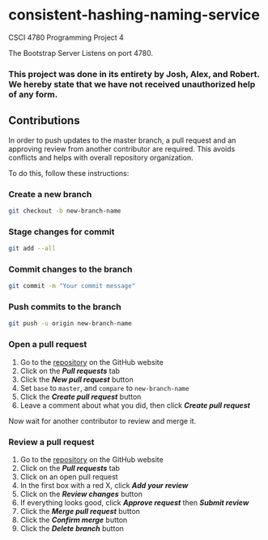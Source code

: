 # consistent-hashing-naming-service
CSCI 4780 Programming Project 4

The Bootstrap Server Listens on port 4780.

### This project was done in its entirety by Josh, Alex, and Robert. We hereby state that we have not received unauthorized help of any form. 


## Contributions
In order to push updates to the master branch, a pull request and an approving review from another contributor are required. This avoids conflicts and helps with overall repository organization.

To do this, follow these instructions:
### Create a new branch
```bash
git checkout -b new-branch-name
```
### Stage changes for commit
```bash
git add --all
```
### Commit changes to the branch
```bash
git commit -m "Your commit message"
```
### Push commits to the branch
```bash
git push -u origin new-branch-name 
```
### Open a pull request
  1.  Go to the [repository](https://github.com/joshmess/AADM-Freedom-Fund) on the GitHub website
  2.  Click on the ***Pull requests*** tab
  3.  Click the ***New pull request*** button
  4.  Set `base` to `master`, and `compare` to `new-branch-name`
  5.  Click the ***Create pull request*** button
  6.  Leave a comment about what you did, then click ***Create pull request***
  
Now wait for another contributor to review and merge it.

### Review a pull request
  1.  Go to the [repository](https://github.com/joshmess/AADM-Freedom-Fund) on the GitHub website
  2.  Click on the ***Pull requests*** tab
  3.  Click on an open pull request
  4.  In the first box with a red X, click ***Add your review***
  5.  Click on the ***Review changes*** button
  6.  If everything looks good, click ***Approve request*** then ***Submit review***
  7.  Click the ***Merge pull request*** button
  8.  Click the ***Confirm merge*** button
  9.  Click the ***Delete branch*** button
